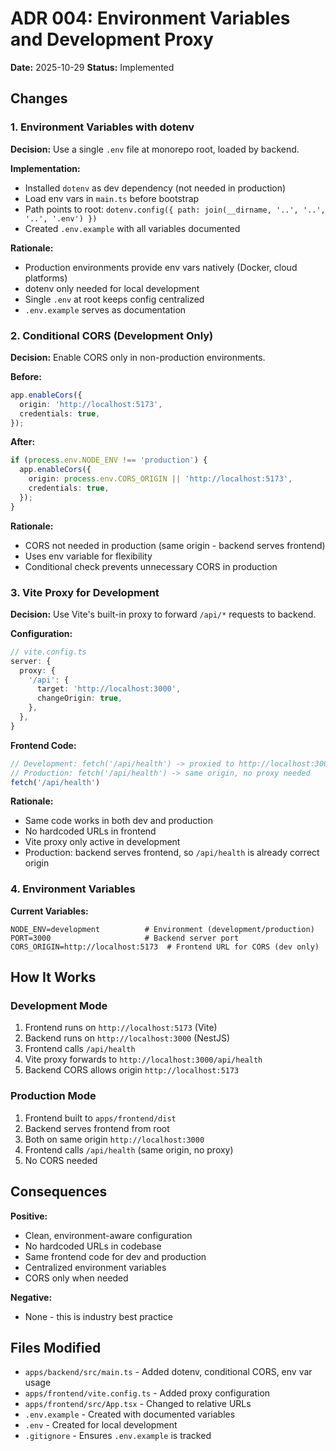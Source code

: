 # ADR 004: Environment Variables and Development Proxy

**Date:** 2025-10-29
**Status:** Implemented

## Changes

### 1. Environment Variables with dotenv
**Decision:** Use a single `.env` file at monorepo root, loaded by backend.

**Implementation:**
- Installed `dotenv` as dev dependency (not needed in production)
- Load env vars in `main.ts` before bootstrap
- Path points to root: `dotenv.config({ path: join(__dirname, '..', '..', '..', '.env') })`
- Created `.env.example` with all variables documented

**Rationale:**
- Production environments provide env vars natively (Docker, cloud platforms)
- dotenv only needed for local development
- Single `.env` at root keeps config centralized
- `.env.example` serves as documentation

### 2. Conditional CORS (Development Only)
**Decision:** Enable CORS only in non-production environments.

**Before:**
```ts
app.enableCors({
  origin: 'http://localhost:5173',
  credentials: true,
});
```

**After:**
```ts
if (process.env.NODE_ENV !== 'production') {
  app.enableCors({
    origin: process.env.CORS_ORIGIN || 'http://localhost:5173',
    credentials: true,
  });
}
```

**Rationale:**
- CORS not needed in production (same origin - backend serves frontend)
- Uses env variable for flexibility
- Conditional check prevents unnecessary CORS in production

### 3. Vite Proxy for Development
**Decision:** Use Vite's built-in proxy to forward `/api/*` requests to backend.

**Configuration:**
```ts
// vite.config.ts
server: {
  proxy: {
    '/api': {
      target: 'http://localhost:3000',
      changeOrigin: true,
    },
  },
}
```

**Frontend Code:**
```ts
// Development: fetch('/api/health') -> proxied to http://localhost:3000/api/health
// Production: fetch('/api/health') -> same origin, no proxy needed
fetch('/api/health')
```

**Rationale:**
- Same code works in both dev and production
- No hardcoded URLs in frontend
- Vite proxy only active in development
- Production: backend serves frontend, so `/api/health` is already correct origin

### 4. Environment Variables

**Current Variables:**
```env
NODE_ENV=development          # Environment (development/production)
PORT=3000                     # Backend server port
CORS_ORIGIN=http://localhost:5173  # Frontend URL for CORS (dev only)
```

## How It Works

### Development Mode
1. Frontend runs on `http://localhost:5173` (Vite)
2. Backend runs on `http://localhost:3000` (NestJS)
3. Frontend calls `/api/health`
4. Vite proxy forwards to `http://localhost:3000/api/health`
5. Backend CORS allows origin `http://localhost:5173`

### Production Mode
1. Frontend built to `apps/frontend/dist`
2. Backend serves frontend from root
3. Both on same origin `http://localhost:3000`
4. Frontend calls `/api/health` (same origin, no proxy)
5. No CORS needed

## Consequences

**Positive:**
- Clean, environment-aware configuration
- No hardcoded URLs in codebase
- Same frontend code for dev and production
- Centralized environment variables
- CORS only when needed

**Negative:**
- None - this is industry best practice

## Files Modified
- `apps/backend/src/main.ts` - Added dotenv, conditional CORS, env var usage
- `apps/frontend/vite.config.ts` - Added proxy configuration
- `apps/frontend/src/App.tsx` - Changed to relative URLs
- `.env.example` - Created with documented variables
- `.env` - Created for local development
- `.gitignore` - Ensures `.env.example` is tracked
